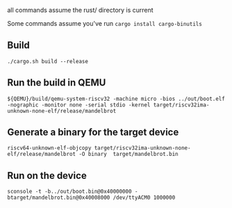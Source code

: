 all commands assume the rust/ directory is current

Some commands assume you've run `cargo install cargo-binutils`

## Build

`./cargo.sh build --release`

## Run the build in QEMU

`${QEMU}/build/qemu-system-riscv32 -machine micro -bios ../out/boot.elf -nographic -monitor none -serial stdio -kernel target/riscv32ima-unknown-none-elf/release/mandelbrot`

## Generate a binary for the target device

`riscv64-unknown-elf-objcopy target/riscv32ima-unknown-none-elf/release/mandelbrot -O binary  target/mandelbrot.bin`

## Run on the device

`sconsole -t -b../out/boot.bin@0x40000000 -btarget/mandelbrot.bin@0x40008000 /dev/ttyACM0 1000000`

